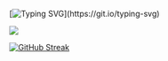 [![Typing SVG](https://readme-typing-svg.demolab.com?font=Exo+2&weight=24&size=23&pause=1000&width=435&lines=Welcome+To+My+Github+Profile+Page!)](https://git.io/typing-svg)

![](https://github-readme-stats.vercel.app/api?username=MioGlobalDev&theme=transparent&hide_border=false&include_all_commits=false&count_private=false)<br/>

[![GitHub Streak](https://streak-stats.demolab.com?user=MioGlobalDev&theme=transparent&hide_border=true&mode=weekly)](https://git.io/streak-stats)
